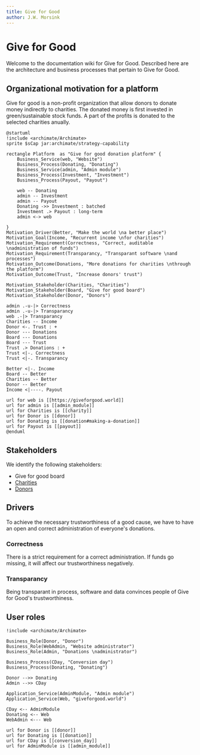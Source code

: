 ```yaml
---
title: Give for Good
author: J.W. Morsink
---
```

# Give for Good 

Welcome to the documentation wiki for Give for Good.
Described here are the architecture and business processes that pertain to Give for Good.

## Organizational motivation for a platform

Give for good is a non-profit organization that allow donors to donate money indirectly to charities.
The donated money is first invested in green/sustainable stock funds.
A part of the profits is donated to the selected charities anually.


```plantuml
@startuml
!include <archimate/Archimate>
sprite $sCap jar:archimate/strategy-capability

rectangle Platform  as "Give for good donation platform" {
    Business_Service(web, "Website")
    Business_Process(Donating, "Donating")
    Business_Service(admin, "Admin module")
    Business_Process(Investment, "Investment")
    Business_Process(Payout, "Payout")

    web -- Donating
    admin -- Investment
    admin -- Payout
    Donating ->> Investment : batched
    Investment .> Payout : long-term
    admin <-> web 

} 
Motivation_Driver(Better, "Make the world \na better place")
Motivation_Goal(Income, "Recurrent income \nfor charities")
Motivation_Requirement(Correctness, "Correct, auditable \nadministration of funds")
Motivation_Requirement(Transparancy, "Transparant software \nand processes")
Motivation_Outcome(Donations, "More donations for charities \nthrough the platform")
Motivation_Outcome(Trust, "Increase donors' trust")

Motivation_Stakeholder(Charities, "Charities")
Motivation_Stakeholder(Board, "Give for good board")
Motivation_Stakeholder(Donor, "Donors")

admin .-u-|> Correctness
admin .-u-|> Transparancy
web .-|> Transparancy
Charities -- Income
Donor <-. Trust : +
Donor --- Donations
Board --- Donations
Board --- Trust
Trust .> Donations : +
Trust <|-. Correctness
Trust <|-. Transparancy

Better <|-. Income
Board -- Better
Charities -- Better
Donor -- Better
Income <|----. Payout

url for web is [[https://giveforgood.world]]
url for admin is [[admin_module]]
url for Charities is [[charity]]
url for Donor is [[donor]]
url for Donating is [[donation#making-a-donation]]
url for Payout is [[payout]]
@enduml
```

## Stakeholders

We identify the following stakeholders:

* Give for good board
* [Charities](./charity)
* [Donors](./donor)

## Drivers

To achieve the necessary trustworthiness of a good cause, we have to have an open and correct administration of everyone's donations.

### Correctness

There is a strict requirement for a correct administration. 
If funds go missing, it will affect our trustworthiness negatively.

### Transparancy

Being transparant in process, software and data convinces people of Give for Good's trustworthiness.

## User roles

```plantuml
!include <archimate/Archimate>

Business_Role(Donor, "Donor")
Business_Role(WebAdmin, "Website administrator")
Business_Role(Admin, "Donations \nadministrator")

Business_Process(CDay, "Conversion day")
Business_Process(Donating, "Donating")

Donor -->> Donating
Admin -->> CDay

Application_Service(AdminModule, "Admin module")
Application_Service(Web, "giveforgood.world")

CDay <-- AdminModule
Donating <-- Web
WebAdmin <--- Web

url for Donor is [[donor]]
url for Donating is [[donation]]
url for CDay is [[conversion_day]]
url for AdminModule is [[admin_module]]
```
